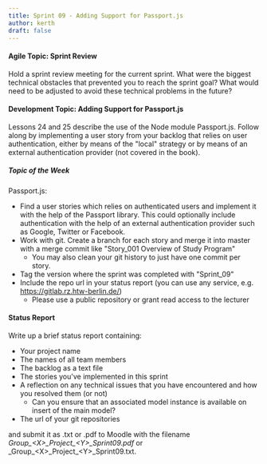 ```yaml
---
title: Sprint 09 - Adding Support for Passport.js
author: kerth
draft: false
---
```


#### Agile Topic: Sprint Review

Hold a sprint review meeting for the current sprint. What were the biggest technical obstacles that prevented you to reach the sprint goal?
What would need to be adjusted to avoid these technical problems in the future?

#### Development Topic: Adding Support for Passport.js

Lessons 24 and 25 describe the use of the Node module Passport.js. Follow along by implementing a user story from your backlog that relies
on user authentication, either by means of the "local" strategy or by means of an external authentication provider (not covered in the book).

##### Topic of the Week

Passport.js:

- Find a user stories which relies on authenticated users and implement it with the help of the Passport library. This could optionally include
  authentication with the help of an external authentication provider such as Google, Twitter or Facebook.
- Work with git. Create a branch for each story and merge it into master with a merge commit like "Story_001 Overview of Study Program"
  - You may also clean your git history to just have one commit per story.
- Tag the version where the sprint was completed with "Sprint_09"
- Include the repo url in your status report (you can use any service, e.g. https://gitlab.rz.htw-berlin.de/)
  - Please use a public repository or grant read access to the lecturer

#### Status Report

Write up a brief status report containing:

- Your project name
- The names of all team members
- The backlog as a text file
- The stories you've implemented in this sprint
- A reflection on any technical issues that you have encountered and how you resolved them (or not)
  - Can you ensure that an associated model instance is available on insert of the main model?
- The url of your git repositories

and submit it as .txt or .pdf to Moodle with the filename _Group\_\<X\>\_Project\_\<Y\>\_Sprint09.pdf_ or
_Group\_\<X\>\_Project\_\<Y\>\_Sprint09.txt.
